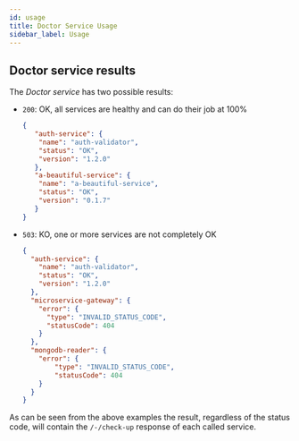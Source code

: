 ```yaml
---
id: usage
title: Doctor Service Usage
sidebar_label: Usage
---
```


<!--
WARNING: this file was automatically generated by Mia-Platform Doc Aggregator.
DO NOT MODIFY IT BY HAND.
Instead, modify the source file and run the aggregator to regenerate this file.
-->

## Doctor service results

The _Doctor service_ has two possible results:

- `200`: OK, all services are healthy and can do their job at 100%

    ```json
    {
      ￼"auth-service": {
      ￼ "name": "auth-validator",
      ￼ "status": "OK",
      ￼ "version": "1.2.0"
      ￼},
      ￼"a-beautiful-service": {
      ￼ "name": "a-beautiful-service",
      ￼ "status": "OK",
      ￼ "version": "0.1.7"
      ￼}
    }
    ```

- `503`: KO, one or more services are not completely OK

    ```json
    {
      "auth-service": {
        "name": "auth-validator",
        "status": "OK",
        "version": "1.2.0"
      },
      "microservice-gateway": {
        "error": {
          "type": "INVALID_STATUS_CODE",
          "statusCode": 404
        }
      },
      "mongodb-reader": {
        "error": {
            "type": "INVALID_STATUS_CODE",
            "statusCode": 404
        }
      }
    }
    ```

As can be seen from the above examples the result, regardless of the status code, will contain the `/-/check-up` response of each called service.
